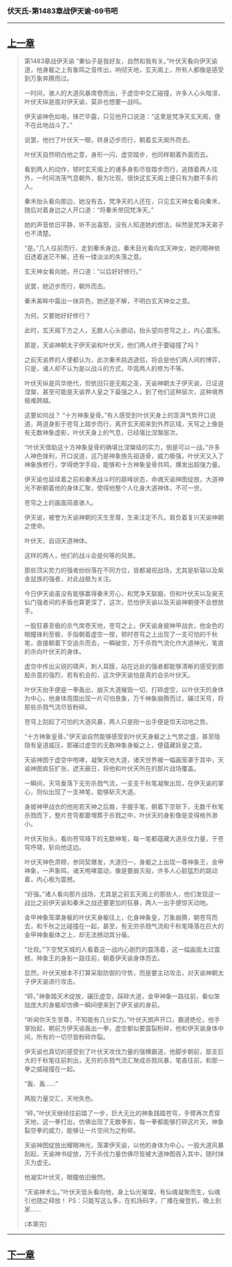 ### 伏天氏-第1483章战伊天谕-69书吧

--------
[上一章](./881e44181a9d3e40f1587b47bbc8d650.md)
--------


>
>
>
>第1483章战伊天谕
>“秦仙子是我好友，自然和我有关。”叶伏天看向伊天谕道，他身躯之上有象鸣之音传出，响彻天地，玄天阁上，所有人都像是感受到万象奔腾而过。
>
>一时间，骇人的大道风暴席卷而出，于虚空中交汇碰撞，许多人心头暗凛，叶伏天纵是面对伊天谕，莫非也想要一战吗。
>
>伊天谕神色如电，锋芒毕露，只见他开口说道：“这里是梵净天玄天阁，便不在此地战斗了。”
>
>说罢，他扫了叶伏天一眼，转身迈步而行，朝着玄天阁外而去。
>
>叶伏天自然明白他之意，身形一闪，虚空踏步，也同样朝着外面而去。
>
>看到两人的动作，顿时玄天阁上的诸多身影尽皆踏步而行，追随着两人往外，一时间浩荡气息朝外，极为壮观，很快这玄天阁上便只有为数不多的人。
>
>秦禾抬头看向那边，她没有去，梵净天的人还在，只见玄天神女看向秦禾，随后对着身边之人开口道：“将秦禾带回梵净天。”
>
>她的声音依旧平静，听不出喜怒，没有人知道她的想法，纵然是梵净天弟子也不清楚。
>
>“是。”几人往前而行，走到秦禾身边，秦禾目光看向玄天神女，她的眼神依旧透着迷茫不解，还有一缕淡淡的失落之意。
>
>玄天神女看向她，开口道：“以后好好修行。”
>
>说罢，她迈步而行，朝外而去。
>
>秦禾美眸中露出一抹异色，她还是不解，不明白玄天神女之意。
>
>为何，又要她好好修行？
>
>此时，玄天阁下方之人，无数人心头颤动，抬头望向苍穹之上，内心震荡。
>
>那是，天谕神朝太子伊天谕和叶伏天，他们两人终于要碰撞了吗？
>
>之前天谕界的人便都认为，此次秦禾挑选道侣，将会是他们两人间的博弈，只是，诸人却不认为是以战斗的方式，毕竟两人的修为不等。
>
>叶伏天纵是风华绝代，但依旧只是无暇之圣，天谕神朝太子伊天谕，已证道涅槃，甚至可能是天谕界人皇之下最强之人，到了他们这种层次，这种境界极难跨越。
>
>这要如何战？
>“十方神象皇骨。”有人感受到叶伏天身上的澎湃气势开口说道，两道身影于苍穹上踏步而行，离开玄天阁来到外界区域，天穹之上像是有无数神象虚影，叶伏天身上的气息，已经堪比涅槃层次。
>
>“叶伏天借助这十方神象皇骨的确堪比涅槃级的实力，倒是可以一战。”许多人神色锋利，开口说道，这乃是神象族先祖道骨，威力极强，叶伏天又入了神象族修行，学得绝学手段，能够和十方神象皇骨共鸣，爆发出超强力量。
>
>伊天谕也延续着之前和秦禾战斗时的巅峰状态，命魂天谕神图绽放，大道神光不断朝着他的身体汇聚，使得他整个人化身大道神体，不可一世。
>
>苍穹之上的画面简直骇人。
>
>伊天谕，被誉为天谕神朝的天生至尊，生来注定不凡，肩负着复兴天谕神朝之使命。
>
>叶伏天，自诩天道神体。
>
>这样的两人，他们的战斗会是何等的风景。
>
>那些顶尖势力的强者纷纷落在不同方位，皆都凝视战场，尤其是斩辕以及紫金鼠族的强者，对此战极为关注。
>
>今日伊天谕虽没有能够赢得秦禾芳心，和梵净天联姻，但和叶伏天以及昊天仙门强者间的矛盾也算更深了，这次，恐怕伊天谕以及天谕神朝便不会想放手。
>
>一股狂暴至极的杀气席卷天地，苍穹之上，伊天谕身披神甲战衣，他金色的眼瞳锋利至极，手指朝着虚空一按，顿时苍穹之上出现了一支可怕的千秋笔，直接朝着下空追杀而去，一瞬破空，万千杀戮气流化作大道神光，笔直的杀向叶伏天的身体。
>
>虚空中传出尖锐的啸声，刺人耳膜，站在远处的强者都能够清晰的感受到那股杀意的强烈，若有机会的，这次伊天谕怕是真的会杀叶伏天。
>
>叶伏天抬手便是一拳轰出，崩灭大道摧毁一切，打碎虚空，以叶伏天的身体为中心，他身体周围出现一片可怕景象，万千神象崩腾而过，碾过天穹，将那些杀戮气流尽皆粉碎。
>
>苍穹上刮起了可怕的大道风暴，两人只是刚一出手便是惊天动地之势。
>
>“十方神象皇骨。”伊天谕自然能够感受到叶伏天身躯之上气势之盛，甚至隐隐有皇道威压，那碾过虚空的无数神象身躯之上，便蕴藏妖皇之意。
>
>天谕神图于虚空中咆哮，凝聚天地大道，诸天世界被一幅画笼罩于其中，天谕神图疯狂扩张，遮天蔽日，将他和叶伏天所在的那片战场覆盖。
>
>一瞬间，天穹垂落下无穷杀戮气流，一支支千秋笔凝聚出现，在伊天谕的掌心，则似出现了一支神笔，能够斩灭大道。
>
>身披神甲战衣的他宛若天神之后裔，手握手笔，朝着下空斩下，无数千秋笔杀戮而下，整片苍穹都要埋葬于杀戮之中，叶伏天的身影像是变得格外渺小。
>
>叶伏天抬头，看向苍穹降下的无数神笔，每一笔都蕴藏大道杀伐力量，于苍穹呼啸，斩向他这边。
>
>叶伏天神色肃穆，参同契爆发，大道归一，身躯之上出现一尊神象王，金甲神象，一声象鸣，诸天咆哮震动，像是要崩灭般，许多人心脏猛烈的跳动着，内心极为震撼。
>
>“好强。”诸人看向那片战场，尤其是之前玄天阁上的那些人，他们发现这一战比之前伊天谕和秦禾之战还要更加的狂暴，两人一出手便惊天动地。
>
>金甲神象笼罩身躯的叶伏天身躯往上，化身神象皇，万象崩腾，朝苍穹而去，和千秋之比碰撞在一起，甚至，有无穷杀戮气流和千秋笔降落在巨大的金甲神象躯体之上，却无法撼动其分毫。
>
>“壮观。”下空梵天城的人看着这一战内心剧烈的震荡着，这一幅画面太过震撼，神象王的身影一路往前，朝着伊天谕身体而去。
>
>显然，叶伏天根本不打算采取防御的守势，而是要主动攻击，对天谕神朝太子伊天谕进行攻击。
>
>“砰。”神象踏天术绽放，碾压虚空，踩碎大道，金甲神象一路往前，看似笨拙庞大的身躯却仿佛一瞬间便来到了伊天谕的身前。
>
>“听闻你天生至尊，不知能有几分实力。”叶伏天朗声开口，霸道绝伦，他手掌抬起，朝前方伊天谕轰出一拳，虚空都似要震裂粉碎，他和伊天谕身体中间，所有的一切尽皆粉碎炸裂。
>
>伊天谕也真切的感受到了叶伏天攻伐力量的强横霸道，他脚步朝前，那支巨大的千秋笔往前刺出，无穷的杀戮气流汇聚成杀戮风暴，笔直往前，和那一拳之威碰撞在一起。
>
>“轰、轰……”
>
>两股力量交汇，天地失色。
>
>“砰。”叶伏天继续往前踏了一步，巨大无比的神象践踏苍穹，手臂再次贯穿天地，这一拳打出，仿佛出现了无数拳影，每一拳都能够打碎这片天，神象裂空拳的威力，能够让一片空间为之粉碎。
>
>天谕神图绽放出耀眼神光，笼罩伊天谕，以他的身体为中心，一股大道风暴刮起，天谕神书绽放，万千杀伐力量仿佛尽皆被大道神图吞入其中，随时抹灭为虚无。
>
>他凝实叶伏天，眼瞳依旧傲然。
>
>“天谕神术么。”叶伏天低头看向他，身上仙光璀璨，有仙魂凝聚而生，仙魂引也随之释放！
>PS：只能写这么多，在机场码字，广播在催登机，晚上到家……
>
>(本章完)
>
>

--------
[下一章](./78a4c026ef90f7e69df12181f6092fdd.md)
--------
